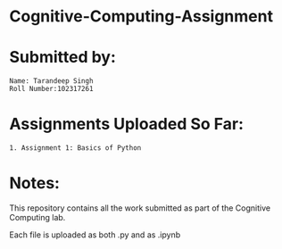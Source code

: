 # Cognitive-Computing-Assignment
# Submitted by:
    Name: Tarandeep Singh
    Roll Number:102317261
# Assignments Uploaded So Far:
    1. Assignment 1: Basics of Python
# Notes:
   This repository contains all the work submitted as part of the Cognitive Computing lab.
   
   Each file is uploaded as both .py and as .ipynb
